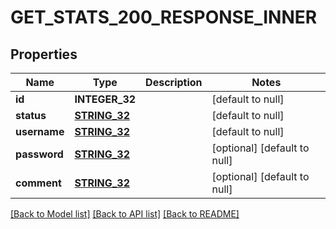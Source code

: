 # GET_STATS_200_RESPONSE_INNER

## Properties
Name | Type | Description | Notes
------------ | ------------- | ------------- | -------------
**id** | **INTEGER_32** |  | [default to null]
**status** | [**STRING_32**](STRING_32.md) |  | [default to null]
**username** | [**STRING_32**](STRING_32.md) |  | [default to null]
**password** | [**STRING_32**](STRING_32.md) |  | [optional] [default to null]
**comment** | [**STRING_32**](STRING_32.md) |  | [optional] [default to null]

[[Back to Model list]](../README.md#documentation-for-models) [[Back to API list]](../README.md#documentation-for-api-endpoints) [[Back to README]](../README.md)


